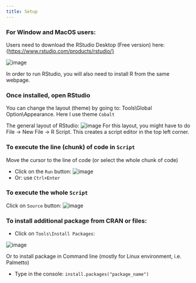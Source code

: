 ```yaml
---
title: Setup
---
```


### For Window and MacOS users:

Users need to download the RStudio Desktop (Free version) here:
{https://www.rstudio.com/products/rstudio/}

![image](https://user-images.githubusercontent.com/43855029/114041384-83beec80-9852-11eb-8d7d-b111fc072a43.png)

In order to run RStudio, you will also need to install R from the same webpage.


### Once installed, open RStudio
You can change the layout (theme) by going to: Tools\Global Option\Appearance. Here I use theme `Cobalt`

The general layout of RStudio:
![image](https://user-images.githubusercontent.com/43855029/114042725-ad2c4800-9853-11eb-87c8-a49797e33a35.png)
For this layout, you might have to do File -> New File -> R Script. This creates a script editor in the top left corner.

### To execute the line (chunk) of code in `Script`
Move the cursor to the line of code (or select the whole chunk of code) 
- Click on the `Run` button: ![image](https://user-images.githubusercontent.com/43855029/114042905-d8169c00-9853-11eb-9e65-1f51ca472bd4.png)
- Or: use `Ctrl+Enter`

### To execute the whole `Script`
Click on `Source` button: ![image](https://user-images.githubusercontent.com/43855029/114043237-1c09a100-9854-11eb-938c-1fc987ae0c96.png)

### To install additional package from CRAN or files:
- Click on `Tools\Install Packages`:

![image](https://user-images.githubusercontent.com/43855029/114043981-c5509700-9854-11eb-94db-4d10466e3b2e.png)

Or to install package in Command line (mostly for Linux environment, i.e. Palmetto)
- Type in the console: `install.packages("package_name")`
